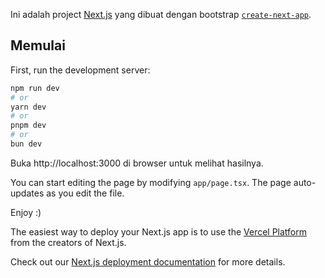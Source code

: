 Ini adalah project [Next.js](https://nextjs.org) yang dibuat dengan bootstrap [`create-next-app`](https://nextjs.org/docs/app/api-reference/cli/create-next-app).

## Memulai

First, run the development server:

```bash
npm run dev
# or
yarn dev
# or
pnpm dev
# or
bun dev
```

Buka http://localhost:3000 di browser untuk melihat hasilnya.

You can start editing the page by modifying `app/page.tsx`. The page auto-updates as you edit the file.

Enjoy :)

The easiest way to deploy your Next.js app is to use the [Vercel Platform](https://vercel.com/new?utm_medium=default-template&filter=next.js&utm_source=create-next-app&utm_campaign=create-next-app-readme) from the creators of Next.js.

Check out our [Next.js deployment documentation](https://nextjs.org/docs/app/building-your-application/deploying) for more details.
